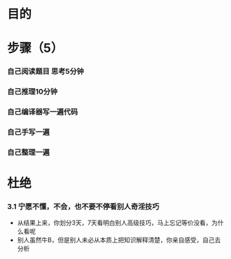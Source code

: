 # 目的





# 步骤（5）

### 自己阅读题目 思考5分钟

### 自己推理10分钟

### 自己编译器写一遍代码

### 自己手写一遍

### 自己整理一遍

# 杜绝

### 3.1 宁愿不懂，不会，也不要不停看别人奇淫技巧

- 从结果上来，你划分3天，7天看明白别人高级技巧，马上忘记等价没看，为什么看呢
- 别人虽然牛B，但是别人未必从本质上把知识解释清楚，你亲自感受，自己去分析